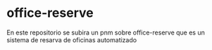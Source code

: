 # office-reserve
En este repositorio se subira un pnm sobre office-reserve que es un sistema de resarva de oficinas automatizado
